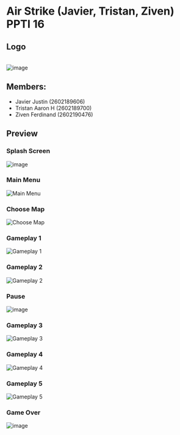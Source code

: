 # Air Strike (Javier, Tristan, Ziven) PPTI 16

## Logo
\
![image](https://user-images.githubusercontent.com/88891911/229427998-5ae38809-068e-4b05-ad6c-4e86cd208334.png)

## Members: 
- Javier Justin (2602189606)
- Tristan Aaron H (2602189700)
- Ziven Ferdinand (2602190476)

## Preview 
### Splash Screen
![image](https://user-images.githubusercontent.com/88891911/229428196-7c867950-78e5-4eaa-879d-969a33d7c8c9.png)

### Main Menu
![Main Menu](https://user-images.githubusercontent.com/88891911/229428103-5400a09b-45bd-47b0-be8f-ab7e9fba4e4c.png)

### Choose Map
![Choose Map](https://user-images.githubusercontent.com/88891911/229428280-ce48c045-fee7-41a5-986f-23a0deae5731.png)

### Gameplay 1
![Gameplay 1](https://user-images.githubusercontent.com/88891911/229428435-f1b22c7b-c5c6-4dad-9ec2-f58b1ae86a9c.png)

### Gameplay 2
![Gameplay 2](https://user-images.githubusercontent.com/88891911/229428564-3a9b4458-757d-456f-82db-cf07cf949ace.png)

### Pause
![image](https://user-images.githubusercontent.com/88891911/229428972-e95a9909-cc00-4d89-98ba-6f5c3ee056a8.png)

### Gameplay 3
![Gameplay 3](https://user-images.githubusercontent.com/88891911/229428634-6bbad880-4dcb-41a9-8efb-f2875038d840.png)

### Gameplay 4
![Gameplay 4](https://user-images.githubusercontent.com/88891911/229428695-24669889-54d6-4f4b-a491-0429469ba756.png)

### Gameplay 5
![Gameplay 5](https://user-images.githubusercontent.com/88891911/229428848-6fb9d580-16e9-464f-ad16-792321edf256.png)

### Game Over
![image](https://user-images.githubusercontent.com/88891911/229429092-9ea8a856-0545-48f5-b92c-a748bbf396e3.png)


